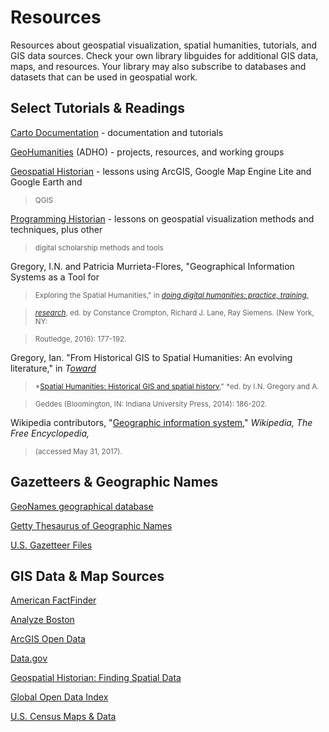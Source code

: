 # **Resources**

Resources about geospatial visualization, spatial humanities, tutorials, and GIS data sources. Check your own library libguides for additional GIS data, maps, and resources. Your library may also subscribe to databases and datasets that can be used in geospatial work.

## **Select Tutorials & Readings**

[Carto Documentation](https://carto.com/docs) - documentation and tutorials

[GeoHumanities](http://geohumanities.org/) (ADHO) - projects, resources, and working groups

[Geospatial Historian](https://geospatialhistorian.wordpress.com/lessons/) - lessons using ArcGIS, Google Map Engine Lite and Google Earth and

> <sub>QGIS

[Programming Historian](http://programminghistorian.org/lessons/) - lessons on geospatial visualization methods and techniques, plus other

> <sub>digital scholarship methods and tools

Gregory, I.N. and Patricia Murrieta-Flores, "Geographical Information Systems as a Tool for

> <sub>Exploring the Spatial Humanities," in *[doing digital humanities: practice, training, ](https://bc.on.worldcat.org/oclc/948805280)*

> <sub>*[research](https://bc.on.worldcat.org/oclc/948805280)*, ed. by Constance Crompton, Richard J. Lane, Ray Siemens. (New York, NY:

> <sub>Routledge, 2016): 177-192.

Gregory, Ian. "From Historical GIS to Spatial Humanities: An evolving literature," in *T[oward ](https://bc.on.worldcat.org/oclc/830946950)*

> <sub>*[Spatial Humanities: Historical GIS and spatial history](https://bc.on.worldcat.org/oclc/830946950)," *ed. by I.N. Gregory and A.

> <sub>Geddes (Bloomington, IN: Indiana University Press, 2014): 186-202.

Wikipedia contributors, "[Geographic information system](https://en.wikipedia.org/w/index.php?title=Geographic_information_system&oldid=781825284)," *Wikipedia, The Free Encyclopedia,*

> <sub>(accessed May 31, 2017).

## **Gazetteers & Geographic Names**

[GeoNames geographical database](http://www.geonames.org/)

[Getty Thesaurus of Geographic Names](http://www.getty.edu/research/tools/vocabularies/tgn/index.html)

[U.S. Gazetteer Files](https://www.census.gov/geo/maps-data/data/gazetteer.html)

## **GIS Data & Map Sources**

[American FactFinder](https://factfinder.census.gov/faces/nav/jsf/pages/index.xhtml)

[Analyze Boston](https://data.boston.gov/)

[ArcGIS Open Data](https://opendata.arcgis.com/)

[Data.gov](https://www.data.gov/)

[Geospatial Historian: Finding Spatial Data](https://geospatialhistorian.wordpress.com/finding-data/)

[Global Open Data Index](https://index.okfn.org/)

[U.S. Census Maps & Data](https://www.census.gov/geo/maps-data/)
